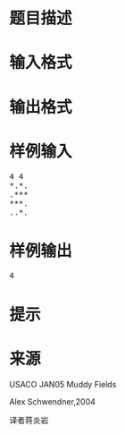 

# 题目描述



# 输入格式



# 输出格式



# 样例输入


<pre>4 4
*.*.
.***
***.
..*.</pre>

# 样例输出


<pre>4</pre>

# 提示



# 来源


<p>
USACO JAN05 Muddy Fields
</p>
<p>
Alex Schwendner,2004
</p>
<p>
译者蒋炎岩
</p>
